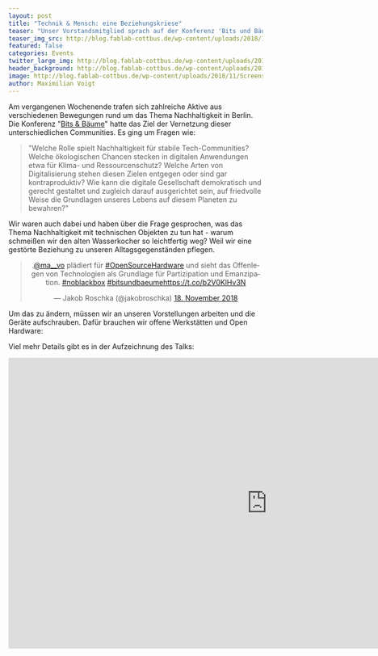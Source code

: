 ```yaml
---
layout: post
title: "Technik & Mensch: eine Beziehungskriese"
teaser: "Unser Vorstandsmitglied sprach auf der Konferenz 'Bits und Bäume'"
teaser_img_src: http://blog.fablab-cottbus.de/wp-content/uploads/2018/11/Screenshot-2018-11-19-13.51.17-1080x675.png
featured: false
categories: Events
twitter_large_img: http://blog.fablab-cottbus.de/wp-content/uploads/2018/11/Screenshot-2018-11-19-13.51.17-1080x675.png
header_background: http://blog.fablab-cottbus.de/wp-content/uploads/2018/11/Screenshot-2018-11-19-13.51.17-1080x675.png
image: http://blog.fablab-cottbus.de/wp-content/uploads/2018/11/Screenshot-2018-11-19-13.51.17-1080x675.png
author: Maximilian Voigt
---
```

Am vergangenen Wochenende trafen sich zahlreiche Aktive aus verschiedenen Bewegungen rund um das Thema Nachhaltigkeit in Berlin. Die Konferenz "<a href="https://bits-und-baeume.org/de" rel="noopener" target="_blank">Bits & Bäume</a>" hatte das Ziel der Vernetzung dieser unterschiedlichen Communities. Es ging um Fragen wie:

<blockquote>"Welche Rolle spielt Nachhaltigkeit für stabile Tech-Communities? Welche ökologischen Chancen stecken in digitalen Anwendungen etwa für Klima- und Ressourcenschutz? Welche Arten von Digitalisierung stehen diesen Zielen entgegen oder sind gar kontraproduktiv? Wie kann die digitale Gesellschaft demokratisch und gerecht gestaltet und zugleich darauf ausgerichtet sein, auf friedvolle Weise die Grundlagen unseres Lebens auf diesem Planeten zu bewahren?"</blockquote>

Wir waren auch dabei und haben über die Frage gesprochen, was das Thema Nachhaltigkeit mit technischen Objekten zu tun hat - warum schmeißen wir den alten Wasserkocher so leichtfertig weg? Weil wir eine gestörte Beziehung zu unseren Alltagsgegenständen pflegen.

<center><blockquote class="twitter-tweet" data-lang="de"><p lang="de" dir="ltr">.<a href="https://twitter.com/ma__vo?ref_src=twsrc%5Etfw">@ma__vo</a> plädiert für <a href="https://twitter.com/hashtag/OpenSourceHardware?src=hash&amp;ref_src=twsrc%5Etfw">#OpenSourceHardware</a> und sieht das Offenlegen von Technologien als Grundlage für Partizipation und Emanzipation. <a href="https://twitter.com/hashtag/noblackbox?src=hash&amp;ref_src=twsrc%5Etfw">#noblackbox</a> <a href="https://twitter.com/hashtag/bitsundbaeume?src=hash&amp;ref_src=twsrc%5Etfw">#bitsundbaeume</a><a href="https://t.co/b2V0KlHv3N">https://t.co/b2V0KlHv3N</a></p>&mdash; Jakob Roschka (@jakobroschka) <a href="https://twitter.com/jakobroschka/status/1064132099651919873?ref_src=twsrc%5Etfw">18. November 2018</a></blockquote></center>
<script async src="https://platform.twitter.com/widgets.js" charset="utf-8"></script>


Um das zu ändern, müssen wir an unseren Vorstellungen arbeiten und die Geräte aufschrauben. Dafür brauchen wir offene Werkstätten und Open Hardware:

Viel mehr Details gibt es in der Aufzeichnung des Talks:

<div class="video"><iframe width="1024" height="576" src="https://media.ccc.de/v/bub2018-116-technik_entdecken_-_durch_offene_werkstatten_projekte/oembed" frameborder="0" allowfullscreen></iframe></div>




